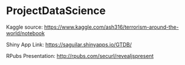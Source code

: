 # ProjectDataScience
Kaggle source: https://www.kaggle.com/ash316/terrorism-around-the-world/notebook    
    
Shiny App Link: https://saguilar.shinyapps.io/GTDB/

RPubs Presentation: http://rpubs.com/securl/revealjspresent
